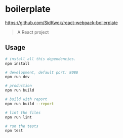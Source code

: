 # boilerplate

https://github.com/SidKwok/react-webpack-boilerplate

> A React project

## Usage

```bash
# install all this dependencies.
npm install

# development, default port: 8080
npm run dev

# production
npm run build

# build with report
npm run build --report

# lint the files
npm run lint

# run the tests
npm test
```
